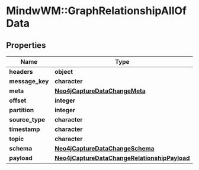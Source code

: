 # MindwWM::GraphRelationshipAllOfData


## Properties
Name | Type | Description | Notes
------------ | ------------- | ------------- | -------------
**headers** | **object** |  | 
**message_key** | **character** |  | 
**meta** | [**Neo4jCaptureDataChangeMeta**](Neo4jCaptureDataChange_meta.md) |  | 
**offset** | **integer** |  | 
**partition** | **integer** |  | 
**source_type** | **character** |  | 
**timestamp** | **character** |  | 
**topic** | **character** |  | 
**schema** | [**Neo4jCaptureDataChangeSchema**](Neo4jCaptureDataChange_schema.md) |  | 
**payload** | [**Neo4jCaptureDataChangeRelationshipPayload**](Neo4jCaptureDataChangeRelationshipPayload.md) |  | 


